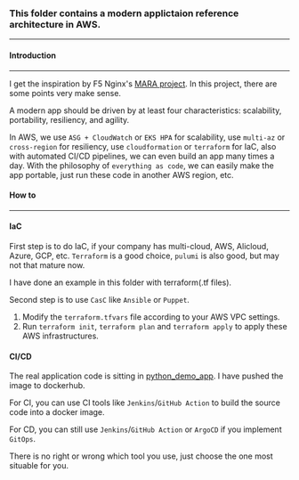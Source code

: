 ### This folder contains a modern applictaion reference architecture in AWS.
-----

#### Introduction
-----
I get the inspiration by F5 Nginx's [MARA project](https://github.com/nginxinc/kic-reference-architectures). In this project, there are some points very make sense.

A modern app should be driven by at least four characteristics: scalability, portability, resiliency, and agility.

In AWS, we use `ASG + CloudWatch` or `EKS HPA` for scalability, use `multi-az` or `cross-region` for resiliency, use `cloudformation` or `terraform` for IaC, also with automated CI/CD pipelines, we can even build an app many times a day. With the philosophy of `everything as code`, we can easily make the app portable, just run these code in another AWS region, etc.


#### How to
-----
#### IaC
First step is to do IaC, if your company has multi-cloud, AWS, Alicloud, Azure, GCP, etc. `Terraform` is a good choice, `pulumi` is also good, but may not that mature now.

I have done an example in this folder with terraform(.tf files).

Second step is to use `CasC` like `Ansible` or `Puppet`.

1. Modify the `terraform.tfvars` file according to your AWS VPC settings.
2. Run `terraform init`, `terraform plan` and `terraform apply` to apply these AWS infrastructures.

#### CI/CD
The real application code is sitting in [python_demo_app](https://github.com/dhutsj/python_demo). I have pushed the image to dockerhub.

For CI, you can use CI tools like `Jenkins`/`GitHub Action` to build the source code into a docker image.

For CD, you can still use `Jenkins`/`GitHub Action` or `ArgoCD` if you implement `GitOps`.

There is no right or wrong which tool you use, just choose the one most situable for you.

